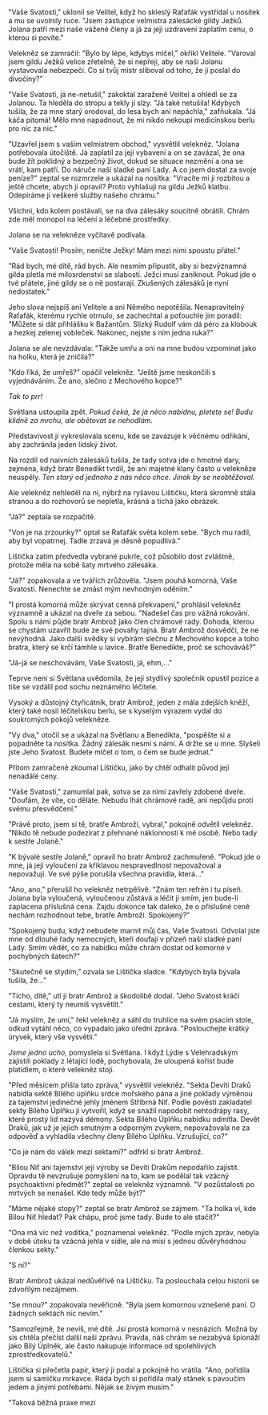 #

"Vaše Svatosti," uklonil se Velitel, když ho skleslý Raťafák vystřídal u nosítek a mu se uvolnily ruce. "Jsem zástupce velmistra zálesácké gildy Ježků. Jolana patří mezi naše vážené členy a já za její uzdravení zaplatím cenu, o kterou si povíte."

Velekněz se zamračil: "Bylo by lépe, kdybys mlčel," okřikl Velitele. "Varoval jsem gildu Ježků velice zřetelně, že si nepřeji, aby se naši Jolanu vystavovala nebezpečí. Co si tvůj mistr sliboval od toho, že ji poslal do divočiny?"

"Vaše Svatosti, já ne-netušil," zakoktal zaraženě Velitel a ohlédl se za Jolanou. Ta hleděla do stropu a tekly jí slzy. "Já také netušila! Kdybych tušila, že za mne starý orodoval, do lesa bych ani nepáchla," zafňukala. "Já káča pitomá! Mělo mne napadnout, že mi nikdo nekoupí medicínskou berlu pro nic za nic."

"Uzavřel jsem s vaším velmistrem obchod," vysvětlil velekněz. "Jolana potřebovala útočiště. Já zaplatil za její vybavení a on se zavázal, že ona bude žít poklidný a bezpečný život, dokud se situace nezmění a ona se vrátí, kam patří. Do náruče naší sladké paní Lady. A co jsem dostal za svoje peníze?" zeptal se rozmrzele a ukázal na nosítka: "Vracíte mi ji rozbitou a ještě chcete, abych ji opravil? Proto vyhlašuji na gildu Ježků klatbu. Odepíráme ji veškeré služby našeho chrámu."

Všichni, kdo kolem postávali, se na dva zálesáky soucitně obrátili. Chrám zde měl monopol na léčení a léčebné prostředky.

Jolana se na velekněze vyčítavě podívala.

"Vaše Svatosti! Prosím, neničte Ježky! Mám mezi nimi spoustu přátel."

"Rád bych, mé dítě, rád bych. Ale nesmím připustit, aby si bezvýznamná gilda pletla mé milosrdenství se slabostí. Ježci musí zaniknout. Pokud jde o tvé přátele, jiné gildy se o ně postarají. Zkušených zálesáků je nyní nedostatek."  

Jeho slova nejspíš ani Velitele a ani Němého nepotěšila. Nenapravitelný Raťafák, kterému rychle otrnulo, se zachechtal a poťouchle jim poradil: "Můžete si dát přihlášku k Bažantům. Slizký Rudolf vám dá péro za klobouk a hezkej zelenej vobleček. Nakonec, nejste s ním jedna ruka?"

Jolana se ale nevzdávala: "Takže umřu a oni na mne budou vzpomínat jako na holku, která je zničila?"

"Kdo říká, že umřeš?" opáčil velekněz. "Ještě jsme neskončili s vyjednáváním. Že ano, slečno z Mechového kopce?"

*Tak to prr!*

Světlana ustoupila zpět. *Pokud čeká, že já něco nabídnu, pletete se! Budu klidně za mrchu, ale obětovat se nehodlám.*

Představivost jí vykreslovala scénu, kde se zavazuje k věčnému odříkání, aby zachránila jeden lidský život.

Na rozdíl od naivních zálesáků tušila, že tady sotva jde o hmotné dary, zejména, když bratr Benedikt tvrdil, že ani majetné klany často u velekněze neuspěly. *Ten starý od jednoho z nás něco chce. Jinak by se neobtěžoval.*  

Ale velekněz nehleděl na ni, nýbrž na ryšavou Lištičku, která skromně stála stranou a do rozhovorů se nepletla, krásná a tichá jako obrázek.

"Já?" zeptala se rozpačitě.

"Von je na zrzounky?" optal se Raťafák světa kolem sebe. "Bych mu radil, aby byl vopatrnej. Tadle zrzavá je děsně popudlivá."

Lištička zatím předvedla vybrané pukrle, což působilo dost zvláštně, protože měla na sobě šaty mrtvého zálesáka.

"Já?" zopakovala a ve tvářích zrůžověla. "Jsem pouhá komorná, Vaše Svatosti. Nenechte se zmást mým nevhodným oděním."

"I prostá komorná může skrývat cenná překvapení," prohlásil velekněz významně a ukázal na dveře za sebou. "Nadešel čas pro vážná rokování. Spolu s námi půjde bratr Ambrož jako člen chrámové rady. Dohoda, kterou se chystám uzavřít bude ze své povahy tajná. Bratr Ambrož dosvědčí, že ne nevýhodná. Jako další svědky si vybírám slečnu z Mechového kopce a toho bratra, který se krčí támhle u lavice. Bratře Benedikte, proč se schováváš?"

"Já-já se neschovávám, Vaše Svatosti, já, ehm,..."

Teprve není si Světlana uvědomila, že její stydlivý společník opustil pozice a tiše se vzdálil pod sochu neznámého léčitele.

Vysoký a důstojný čtyřicátník, bratr Ambrož, jeden z mála zdejších kněží, který také nosil léčitelskou berlu, se s kyselým výrazem vydal do soukromých pokojů velekněze.

"Vy dva," otočil se a ukázal na Světlanu a Benedikta, "pospěšte si a popadněte ta nosítka. Žádný zálesák nesmí s námi. A držte se u mne. Slyšeli jste Jeho Svatost. Budete mlčet o tom, o čem se bude jednat."

Přitom zamračeně zkoumal Lištičku, jako by chtěl odhalit původ její nenadálé ceny.

"Vaše Svatosti," zamumlal pak, sotva se za nimi zavřely zdobené dveře. "Doufám, že víte, co děláte. Nebudu lhát chrámové radě, ani nepůjdu proti svému přesvědčení."

"Právě proto, jsem si tě, bratře Ambroži, vybral," pokojně odvětil velekněz. "Nikdo tě nebude podezírat z přehnané náklonnosti k mé osobě. Nebo tady k sestře Jolaně."

"K bývalé sestře Jolaně," opravil ho bratr Ambrož zachmuřeně. "Pokud jde o mne, já její vyloučení za křiklavou nespravedlnost nepovažoval a nepovažuji. Ve své pýše porušila všechna pravidla, která..."

"Ano, ano," přerušil ho velekněz netrpělivě. "Znám ten refrén i tu píseň. Jolana byla vyloučená, vyloučenou zůstává a léčit ji smím, jen bude-li zaplacena příslušná cena. Zajdu dokonce tak daleko, že o příslušné ceně nechám rozhodnout tebe, bratře Ambroži. Spokojený?"

"Spokojený budu, když nebudete marnit můj čas, Vaše Svatosti. Odvolal jste mne od dlouhé řady nemocných, kteří doufají v přízeň naší sladké paní Lady. Smím vědět, co za nabídku může chrám dostat od komorné v pochybných šatech?"

"Skutečně se stydím," ozvala se Lištička sladce. "Kdybych byla bývala tušila, že..."

"Ticho, dítě," utl ji bratr Ambrož a škodolibě dodal. "Jeho Svatost kráčí cestami, který ty neumíš vysvětlit."

"Já myslím, že umí," řekl velekněz a sáhl do truhlice na svém psacím stole, odkud vytáhl něco, co vypadalo jako úřední zpráva. "Poslouchejte krátký úryvek, který vše vysvětlí."

*Jsme jedno ucho,* pomyslela si Světlana. I když Lýdie s Velehradským zajistili poklady z létající lodě, pochybovala, že uloupená kořist bude platidlem, o které velekněz stojí.

"Před měsícem přišla tato zpráva," vysvětlil velekněz. "Sekta Devíti Draků nabídla sektě Bílého úplňku srdce mořského pána a jiné poklady výměnou za tajemství jedinečné jehly jménem Stříbrná Niť. Podle pověsti zakladatel sekty Bílého Úplňku ji vytvořil, když se snažil napodobit nehtodrápy rasy, které prostý lid nazývá démony. Sekta Bílého Úplňku nabídku odmítla. Devět Draků, jak už je jejich smutným a odporným zvykem, nepovažovala ne za odpověď a vyhladila všechny členy Bílého Úplňku. Vzrušující, co?"

"Co je nám do válek mezi sektami?" odfrkl si bratr Ambrož.

"Bílou Niť ani tajemství její výroby se Devíti Drakům nepodařilo zajistit. Opravdu tě nevzrušuje pomyšlení na to, kam se podělal tak vzácný psychoaktivní předmět?" zeptal se velekněz významně. "V pozůstalosti po mrtvých se nenašel. Kde tedy může být?"

"Máme nějaké stopy?" zeptal se bratr Ambrož se zájmem. "Ta holka ví, kde Bílou Niť hledat? Pak chápu, proč jsme tady. Bude to ale stačit?"

"Ona má víc než vodítka," poznamenal velekněz. "Podle mých zpráv, nebyla v době útoku ta vzácná jehla v sídle, ale na misi s jednou důvěryhodnou členkou sekty."

"S ní?"

Bratr Ambrož ukázal nedůvěřivě na Lištičku. Ta poslouchala celou historii se zdvořilým nezájmem.

"Se mnou?" zopakovala nevěřícně. "Byla jsem komornou vznešené paní. O žádných sektách nic nevím."

"Samozřejmě, že nevíš, mé dítě. Jsi prostá komorná v nesnázích. Možná by sis chtěla přečíst další naši zprávu. Pravda, náš chrám se nezabývá špionáží jako Bílý Úplněk, ale často nakupuje informace od spolehlivých zprostředkovatelů."

Lištička si přečetla papír, který ji podal a pokojně ho vrátila. "Ano, pořídila jsem si samičku mrkavce. Ráda bych si pořídila malý stánek s pavoučím jedem a jinými potřebami. Nějak se živým musím."

"Taková běžná praxe mezi 

